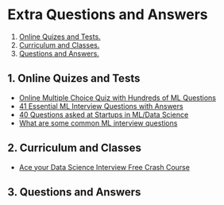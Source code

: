 # Extra Questions and Answers

1. [ Online Quizes and Tests. ](#quiz)
2. [ Curriculum and Classes. ](#class)
3. [ Questions and Answers. ](#QnA)

<a name="quiz"></a>
## 1. Online Quizes and Tests

- [Online Multiple Choice Quiz with Hundreds of ML Questions](http://onlinemlquiz.com/index.php)
- [41 Essential ML Interview Questions with Answers](https://www.springboard.com/blog/machine-learning-interview-questions/)
- [40 Questions asked at Startups in ML/Data Science](https://www.analyticsvidhya.com/blog/2016/09/40-interview-questions-asked-at-startups-in-machine-learning-data-science/)
- [What are some common ML interview questions](https://www.quora.com/What-are-some-common-machine-learning-interview-questions)

<a name="class"></a>
## 2. Curriculum and Classes

- [Ace your Data Science Interview Free Crash Course](https://decodedatascience.com/?utm_source=kaggle&utm_medium=post&utm_campaign=ml_qa_video)

<a name="QnA"></a>
## 3. Questions and Answers

##### 
